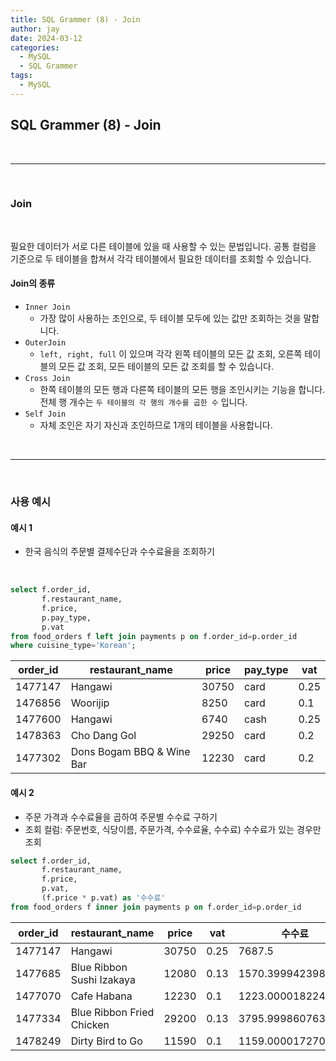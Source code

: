 ```yaml
---
title: SQL Grammer (8) - Join
author: jay
date: 2024-03-12
categories:
  - MySQL
  - SQL Grammer
tags:
  - MySQL
---
```

## **SQL Grammer (8) - Join**

<br />

---

<br/>



### **Join**
<br />

필요한 데이터가 서로 다른 테이블에 있을 때 사용할 수 있는 문법입니다. 공통 컬럼을 기준으로 두 테이블을 합쳐서 각각 테이블에서 필요한 데이터를 조회할 수 있습니다. 

#### Join의 종류
- `Inner Join`
	- 가장 많이 사용하는 조인으로, 두 테이블 모두에 있는 값만 조회하는 것을 말합니다.
- `OuterJoin` 
	- `left, right, full` 이 있으며 각각 왼쪽 테이블의 모든 값 조회, 오른쪽 테이블의 모든 값 조회, 모든 테이블의 모든 값 조회를 할 수 있습니다.
- `Cross Join` 
	- 한쪽 테이블의 모든 행과 다른쪽 테이블의 모든 행을 조인시키는 기능을 합니다. 전체 행 개수는 `두 테이블의 각 행의 개수를 곱한 수` 입니다.
- `Self Join`
	- 자체 조인은 자기 자신과 조인하므로 1개의 테이블을 사용합니다. 


<br />

---

<br/>



### **사용 예시** 
#### **예시 1**
- 한국 음식의 주문별 결제수단과 수수료율을 조회하기

<br />

```sql
select f.order_id,  
       f.restaurant_name,  
       f.price,  
       p.pay_type,  
       p.vat  
from food_orders f left join payments p on f.order_id=p.order_id  
where cuisine_type='Korean';
```

| order_id | restaurant_name           | price | pay_type | vat  |
| -------- | ------------------------- | ----- | -------- | ---- |
| 1477147  | Hangawi                   | 30750 | card     | 0.25 |
| 1476856  | Woorijip                  | 8250  | card     | 0.1  |
| 1477600  | Hangawi                   | 6740  | cash     | 0.25 |
| 1478363  | Cho Dang Gol              | 29250 | card     | 0.2  |
| 1477302  | Dons Bogam BBQ & Wine Bar | 12230 | card     | 0.2  |

#### **예시 2**
- 주문 가격과 수수료율을 곱하여 주문별 수수료 구하기  
- 조회 컬럼: 주문번호, 식당이름, 주문가격, 수수료율, 수수료) 수수료가 있는 경우만 조회

```sql
select f.order_id,  
       f.restaurant_name,  
       f.price,  
       p.vat,  
       (f.price * p.vat) as '수수료'  
from food_orders f inner join payments p on f.order_id=p.order_id
```


| order_id | restaurant_name           | price     | vat      | 수수료                    |
| -------- | ------------------------- | --------- | -------- | ---------------------- |
| 1477147  | Hangawi                   | 30750<br> | 0.25     | 7687.5<br>             |
| 1477685  | Blue Ribbon Sushi Izakaya | 12080     | 0.13<br> | 1570.3999423980713<br> |
| 1477070  | Cafe Habana               | 12230<br> | 0.1<br>  | 1223.0000182241201<br> |
| 1477334  | Blue Ribbon Fried Chicken | 29200     | 0.13<br> | 3795.99986076355<br>   |
| 1478249  | Dirty Bird to Go          | 11590<br> | 0.1<br>  | 1159.0000172704458<br> |

